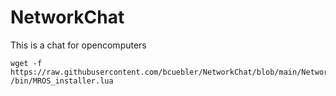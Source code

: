 # NetworkChat
This is a chat for opencomputers


```
wget -f https://raw.githubusercontent.com/bcuebler/NetworkChat/blob/main/NetworkChatInstaller /bin/MROS_installer.lua
```
